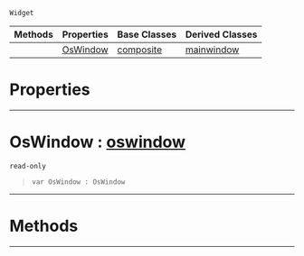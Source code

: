  `Widget`

|Methods|Properties|Base Classes|Derived Classes|
|---|---|---|---|
| |[ OsWindow](https://github.com/ZilchEngine/ZilchDocs/blob/master/code_reference/class_reference/rootwidget.markdown#oswindow-zilch-engine-doc)|[composite](https://github.com/ZilchEngine/ZilchDocs/blob/master/code_reference/class_reference/composite.markdown)|[mainwindow](https://github.com/ZilchEngine/ZilchDocs/blob/master/code_reference/class_reference/mainwindow.markdown)|


 #  Properties


---  
 #  OsWindow : [oswindow](https://github.com/ZilchEngine/ZilchDocs/blob/master/code_reference/class_reference/oswindow.markdown)

 `read-only`

> 
> ``` lang=cpp, name=Nada
> var OsWindow : OsWindow


---  
 #  Methods


---  
 

 
